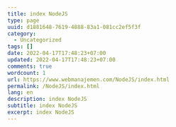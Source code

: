 ```yaml
---
title: index NodeJS
type: page
uuid: d1881648-7619-4888-83a1-081cc2ef5f3f
category:
  - Uncategorized
tags: []
date: 2022-04-17T17:48:23+07:00
updated: 2022-04-17T17:48:23+07:00
comments: true
wordcount: 1
url: https://www.webmanajemen.com/NodeJS/index.html
permalink: /NodeJS/index.html
lang: en
description: index NodeJS
subtitle: index NodeJS
excerpt: index NodeJS
---
```


<!-- directory listing -->